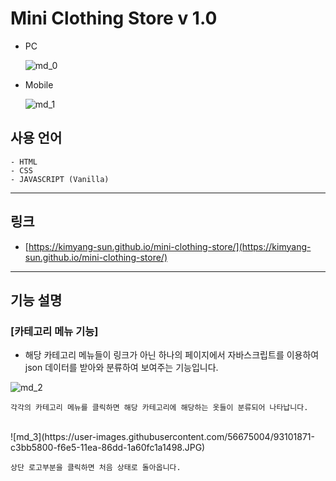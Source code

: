 # Mini Clothing Store v 1.0

- PC

  ![md_0](https://user-images.githubusercontent.com/56675004/93101753-a2f30280-f6e5-11ea-9cae-d1fdca63d18c.JPG)
  
  
- Mobile

  ![md_1](https://user-images.githubusercontent.com/56675004/93101805-b0a88800-f6e5-11ea-8923-4e636cf62eed.JPG)

## 사용 언어

```
- HTML
- CSS
- JAVASCRIPT (Vanilla)
```

---

## 링크

- [https://kimyang-sun.github.io/mini-clothing-store/](https://kimyang-sun.github.io/mini-clothing-store/)

---

## 기능 설명

### [카테고리 메뉴 기능]

- 해당 카테고리 메뉴들이 링크가 아닌 하나의 페이지에서 자바스크립트를 이용하여 json 데이터를 받아와 분류하여 보여주는 기능입니다.

![md_2](https://user-images.githubusercontent.com/56675004/93101834-b9995980-f6e5-11ea-922f-2f418ef13f3d.JPG)

```
각각의 카테고리 메뉴를 클릭하면 해당 카테고리에 해당하는 옷들이 분류되어 나타납니다.
```

<br>
![md_3](https://user-images.githubusercontent.com/56675004/93101871-c3bb5800-f6e5-11ea-86dd-1a60fc1a1498.JPG)

```
상단 로고부분을 클릭하면 처음 상태로 돌아옵니다.
```
